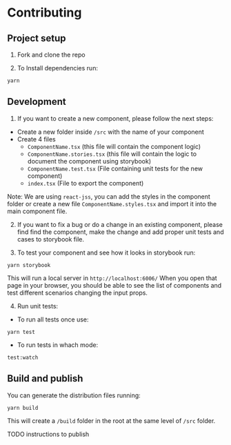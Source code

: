 # Contributing

## Project setup
1. Fork and clone the repo

2. To Install dependencies run:
```
yarn
```

## Development
1. If you want to create a new component, please follow the next steps:

- Create a new folder inside `/src` with the name of your component
- Create 4 files
    - `ComponentName.tsx` (this file will contain the component logic)
    - `ComponentName.stories.tsx` (this file will contain the logic to document the component using storybook)
    - `ComponentName.test.tsx` (File containing unit tests for the new component)
    - `index.tsx` (File to export the component)

Note: We are using `react-jss`, you can add the styles in the component folder or create a new file  `ComponentName.styles.tsx` and import it into the main component file.

2. If you want to fix a bug or do a change in an existing component, please find find the component, make the change and add proper unit tests and cases to storybook file.



3. To test your component and see how it looks in storybook run:
```
yarn storybook
```

This will run a local server in `http://localhost:6006/`
When you open that page in your browser, you should be able to see the list of components and test different scenarios changing the input props.

4. Run unit tests:
- To run all tests once use:
```
yarn test
```

- To run tests in whach mode:
```
test:watch
``` 

## Build and publish
You can generate the distribution files running:
```
yarn build
```

This will create a `/build` folder in the root at the same level of `/src` folder.

TODO instructions to publish
